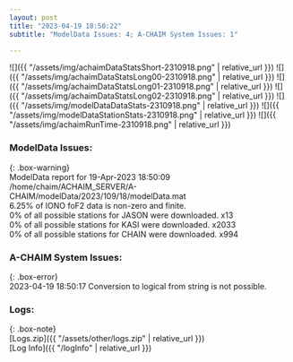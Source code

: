 ```yaml
---
layout: post
title: "2023-04-19 18:50:22"
subtitle: "ModelData Issues: 4; A-CHAIM System Issues: 1"

---
```


![]({{ "/assets/img/achaimDataStatsShort-2310918.png" | relative_url }})
![]({{ "/assets/img/achaimDataStatsLong00-2310918.png" | relative_url }})
![]({{ "/assets/img/achaimDataStatsLong01-2310918.png" | relative_url }})
![]({{ "/assets/img/achaimDataStatsLong02-2310918.png" | relative_url }})
![]({{ "/assets/img/modelDataDataStats-2310918.png" | relative_url }})
![]({{ "/assets/img/modelDataStationStats-2310918.png" | relative_url }})
![]({{ "/assets/img/achaimRunTime-2310918.png" | relative_url }})


### ModelData Issues:  
  
{: .box-warning}  
 ModelData report for 19-Apr-2023 18:50:09   
 /home/chaim/ACHAIM_SERVER/A-CHAIM/modelData/2023/109/18/modelData.mat   
 6.25% of IONO foF2 data is non-zero and finite.   
 0% of all possible stations for JASON were downloaded. x13   
 0% of all possible stations for KASI were downloaded. x2033   
 0% of all possible stations for CHAIN were downloaded. x994   
  
### A-CHAIM System Issues:  
  
{: .box-error}  
2023-04-19 18:50:17 Conversion to logical from string is not possible.  

### Logs:  
  
{: .box-note}  
[Logs.zip]({{ "/assets/other/logs.zip" | relative_url }})  
[Log Info]({{ "/logInfo" | relative_url }})  
